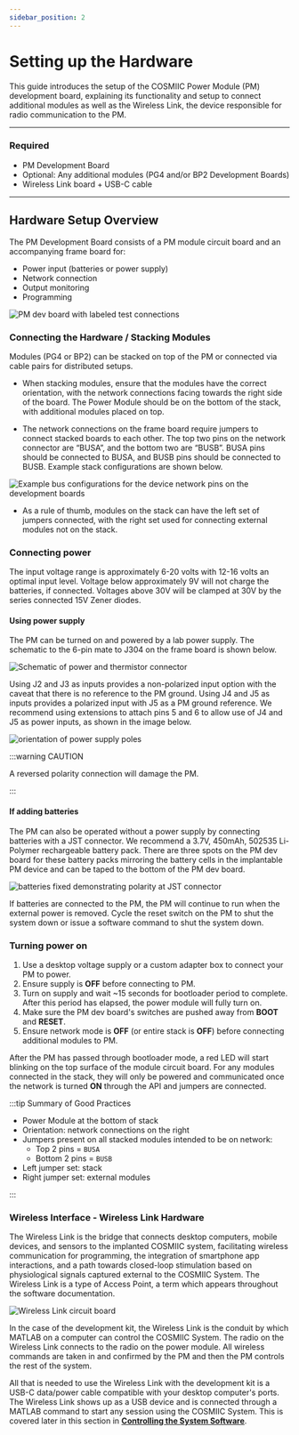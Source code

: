 ```yaml
---
sidebar_position: 2
---
```


# Setting up the Hardware

This guide introduces the setup of the COSMIIC Power Module (PM) development board, explaining its functionality and setup to connect additional modules as well as the Wireless Link, the device responsible for radio communication to the PM.

---

### Required

- PM Development Board
- Optional: Any additional modules (PG4 and/or BP2 Development Boards)
- Wireless Link board + USB-C cable

---

## Hardware Setup Overview

The PM Development Board consists of a PM module circuit board and an accompanying frame board for:
  - Power input (batteries or power supply) 
  - Network connection
  - Output monitoring
  - Programming

![PM dev board with labeled test connections](./img/PM-Dev-Board-Labeled.png)

### Connecting the Hardware / Stacking Modules

Modules (PG4 or BP2) can be stacked on top of the PM or connected via cable pairs for distributed setups.

- When stacking modules, ensure that the modules have the correct orientation, with the network connections facing towards the right side of the board. The Power Module should be on the bottom of the stack, with additional modules placed on top.

- The network connections on the frame board require jumpers to connect stacked boards to each other. The top two pins on the network connector are “BUSA”, and the bottom two are “BUSB”. BUSA pins should be connected to BUSA, and BUSB pins should be connected to BUSB. Example stack configurations are shown below.

![Example bus configurations for the device network pins on the development boards](./img/Network-Bus-Configurations.png)

- As a rule of thumb, modules on the stack can have the left set of jumpers connected, with the right set used for connecting external modules not on the stack.

### Connecting power

The input voltage range is approximately 6-20 volts with 12-16 volts an optimal input level. Voltage below approximately 9V will not charge the batteries, if connected. Voltages above 30V will be clamped at 30V by the series connected 15V Zener diodes. 

#### Using power supply

The PM can be turned on and powered by a lab power supply. The schematic to the 6-pin mate to J304 on the frame board is shown below.

![Schematic of power and thermistor connector](./img/power-adapter-schematic.png)

Using J2 and J3 as inputs provides a non-polarized input option with the caveat that there is no reference to the PM ground. Using J4 and J5 as inputs provides a polarized input with J5 as a PM ground reference. We recommend using extensions to attach pins 5 and 6 to allow use of J4 and J5 as power inputs, as shown in the image below. 

![orientation of power supply poles](./img/power-pins-polarity.png)

:::warning CAUTION

A reversed polarity connection will damage the PM.

:::

#### If adding batteries

The PM can also be operated without a power supply by connecting batteries with a JST connector. We recommend a 3.7V, 450mAh, 502535 Li-Polymer rechargeable battery pack. There are three spots on the PM dev board for these battery packs mirroring the battery cells in the implantable PM device and can be taped to the bottom of the PM dev board.

![batteries fixed demonstrating polarity at JST connector](./img/pm-battery-connections.jpg)

If batteries are connected to the PM, the PM will continue to run when the external power is removed. Cycle the reset switch on the PM to shut the system down or issue a software command to shut the system down. 

### Turning power on

1. Use a desktop voltage supply or a custom adapter box to connect your PM to power.
2. Ensure supply is **OFF** before connecting to PM.
3. Turn on supply and wait ~15 seconds for bootloader period to complete. After this period has elapsed, the
power module will fully turn on.
4. Make sure the PM dev board's switches are pushed away from **BOOT** and **RESET**.
5. Ensure network mode is **OFF** (or entire stack is **OFF**) before connecting additional modules to PM.

After the PM has passed through bootloader mode, a red LED will start blinking on the top surface of the module circuit board. For any modules connected in the stack, they will only be powered and communicated once the network is turned **ON** through the API and jumpers are connected.    

:::tip Summary of Good Practices

- Power Module at the bottom of stack
- Orientation: network connections on the right
- Jumpers present on all stacked modules intended to be on network: 
  - Top 2 pins = `BUSA`
  - Bottom 2 pins = `BUSB`
- Left jumper set: stack  
- Right jumper set: external modules

:::

### Wireless Interface - Wireless Link Hardware

The Wireless Link is the bridge that connects desktop computers, mobile devices, and sensors to the implanted COSMIIC system, facilitating wireless communication for programming, the integration of smartphone app interactions, and a path towards closed-loop stimulation based on physiological signals captured external to the COSMIIC System. The Wireless Link is a type of Access Point, a term which appears throughout the software documentation.

![Wireless Link circuit board](./img/Wirelesslink-Labeled.png)

In the case of the development kit, the Wireless Link is the conduit by which MATLAB on a computer can control the COSMIIC System. The radio on the Wireless Link connects to the radio on the power module. All wireless commands are taken in and confirmed by the PM and then the PM controls the rest of the system.

All that is needed to use the Wireless Link with the development kit is a USB-C data/power cable compatible with your desktop computer's ports. The Wireless Link shows up as a USB device and is connected through a MATLAB command to start any session using the COSMIIC System. This is covered later in this section in [**Controlling the System Software**](./Step3-Software.md).